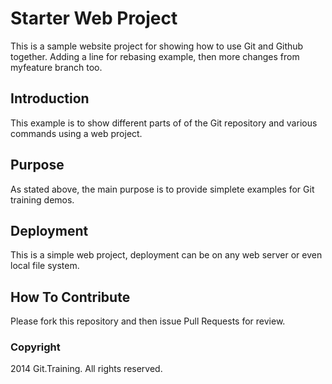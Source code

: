 # Starter Web Project

This is a sample website project for showing how to use Git and Github together. Adding a line for rebasing example, then more changes from myfeature branch too.

## Introduction

This example is to show different parts of of the Git repository and various commands using a web project.

## Purpose

As stated above, the main purpose is to provide simplete examples for Git training demos.

## Deployment

This is a simple web project, deployment can be on any web server or even local file system.

## How To Contribute

Please fork this repository and then issue Pull Requests for review.

### Copyright

2014 Git.Training. All rights reserved.